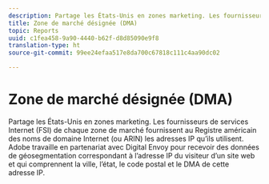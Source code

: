 ```yaml
---
description: Partage les États-Unis en zones marketing. Les fournisseurs de services Internet (FSI) de chaque zone de marché fournissent au Registre américain des noms de domaine Internet (ou ARIN) les adresses IP qu’ils utilisent. Adobe travaille en partenariat avec Digital Envoy pour recevoir des données de géosegmentation correspondant à l’adresse IP du visiteur d’un site web et qui comprennent la ville, l’état, le code postal et le DMA de cette adresse IP.
title: Zone de marché désignée (DMA)
topic: Reports
uuid: c1fea458-9a90-4440-b62f-d8d85090e9f8
translation-type: ht
source-git-commit: 99ee24efaa517e8da700c67818c111c4aa90dc02

---
```



# Zone de marché désignée (DMA)

Partage les États-Unis en zones marketing. Les fournisseurs de services Internet (FSI) de chaque zone de marché fournissent au Registre américain des noms de domaine Internet (ou ARIN) les adresses IP qu’ils utilisent. Adobe travaille en partenariat avec Digital Envoy pour recevoir des données de géosegmentation correspondant à l’adresse IP du visiteur d’un site web et qui comprennent la ville, l’état, le code postal et le DMA de cette adresse IP.

